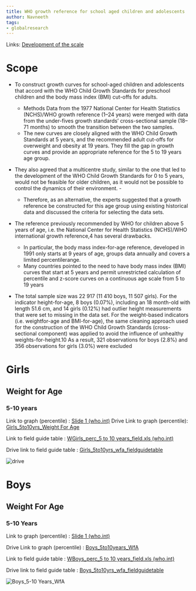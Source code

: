 ```yaml
---
title: WHO growth reference for school aged children and adolescents
author: Navneeth
tags: 
- globalresearch
---
```


Links: [Development of the scale](https://drive.google.com/file/d/1yyRKVH75k9ZyErCQ0A-_U07HrnOWmtJ0/view?usp=sharing)


# Scope
-  To construct growth curves for school-aged children and adolescents that accord with the WHO Child Growth Standards  for preschool children and the body mass index (BMI) cut-offs for adults. 
	- Methods Data from the 1977 National Center for Health Statistics (NCHS)/WHO growth reference (1–24 years) were merged  with data from the under-fives growth standards’ cross-sectional sample (18–71 months) to smooth the transition between the  two samples.
	- The new curves are closely aligned with the WHO Child Growth Standards at 5 years, and the recommended adult  cut-offs for overweight and obesity at 19 years. They fill the gap in growth curves and provide an appropriate reference for the 5 to 19 years age group.

- They also agreed  that a multicentre study, similar to the  one that led to the development of the  WHO Child Growth Standards for 0 to  5 years, would not be feasible for older  children, as it would not be possible to  control the dynamics of their environment. - 
	- Therefore, as an alternative, the experts suggested that a growth reference  be constructed for this age group using existing historical data and discussed the criteria for selecting the data sets.

- The reference previously recommended by WHO for children above 5  years of age, i.e. the National Center for  Health Statistics (NCHS)/WHO international growth reference,4 has several drawbacks.
	-  In particular, the body mass  index-for-age reference, developed in 1991 only starts at 9 years of age, groups data annually and covers a limited percentilerange.
	-  Many countries pointed to the need to have body mass  index (BMI) curves that start at 5 years  and permit unrestricted calculation of  percentile and z-score curves on a continuous age scale from 5 to 19 years

- The total sample size was 22 917  (11 410 boys, 11 507 girls). For the indicator height-for-age, 8 boys (0.07%),  including an 18 month-old with length  51.6 cm, and 14 girls (0.12%) had  outlier height measurements that were  set to missing in the data set. For the  weight-based indicators (i.e. weightfor-age and BMI-for-age), the same  cleaning approach used for the construction of the WHO Child Growth  Standards (cross-sectional component)  was applied to avoid the influence of unhealthy weights-for-height.10 As a  result, 321 observations for boys (2.8%)  and 356 observations for girls (3.0%)  were excluded

# Girls
## Weight for Age 

### 5-10 years 

Link to graph (percentile) : [Slide 1 (who.int)](https://cdn.who.int/media/docs/default-source/child-growth/growth-reference-5-19-years/weight-for-age-(5-10-years)/cht-wfa-girls-perc-5-10years.pdf?sfvrsn=757939d1_4)
Drive Link to graph (percentile): [Girls_5to10yrs_Weight For Age](https://drive.google.com/file/d/1s3ywFQxxT3GNGrVjuKph7It9a_v80XU6/view?usp=sharing)

Link to field guide table : [WGirls_perc_5 to 10 years_field.xls (who.int)](https://cdn.who.int/media/docs/default-source/child-growth/growth-reference-5-19-years/weight-for-age-(5-10-years)/sft-wfa-girls-perc-5-10years.pdf?sfvrsn=3dd1f35b_4)

Drive link to field guide table : [Girls_5to10yrs_wfa_fieldguidetable](https://drive.google.com/file/d/1ZeY6azixcVx70HlFzsNpMgSc-vnW_HIx/view?usp=sharing)


![drive](https://drive.google.com/uc?id=1dXuWB8oRaIzS34c4MmHAfxdyH2_7QGwn)



# Boys
## Weight For Age
### 5-10 Years
Link to graph (percentile) : [Slide 1 (who.int)](https://cdn.who.int/media/docs/default-source/child-growth/growth-reference-5-19-years/weight-for-age-(5-10-years)/cht-wfa-boys-perc-5-10years.pdf?sfvrsn=d45317d3_4)

Drive Link to graph (percentile) : [Boys_5to10years_WfA](https://drive.google.com/file/d/1_TamizhkMyk57QJ3c6vb6ALWiRuCwNZC/view?usp=sharing)

Link to field guide table : [WBoys_perc_5 to 10 years_field.xls (who.int)](https://cdn.who.int/media/docs/default-source/child-growth/growth-reference-5-19-years/weight-for-age-(5-10-years)/sft-wfa-boys-perc-5-10years.pdf?sfvrsn=1615a450_4)

Drive link to field guide table : [Boys_5to10yrs_wfa_fieldguidetable](https://drive.google.com/file/d/1am9u8VdyneDVfFcxyXDDmJ7RANMeq-Uy/view?usp=sharing)

![Boys_5-10 Years_WfA](https://drive.google.com/uc?id=1EpBEDMi3i_GN_kr1cMs17JaAYSVsZqIR)